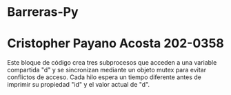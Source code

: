 # Barreras-Py

# Cristopher Payano Acosta 202-0358

Este bloque de código crea tres subprocesos que acceden a una variable compartida "d" y se sincronizan mediante un objeto mutex para evitar conflictos de acceso. 
Cada hilo espera un tiempo diferente antes de imprimir su propiedad "id" y el valor actual de "d".
